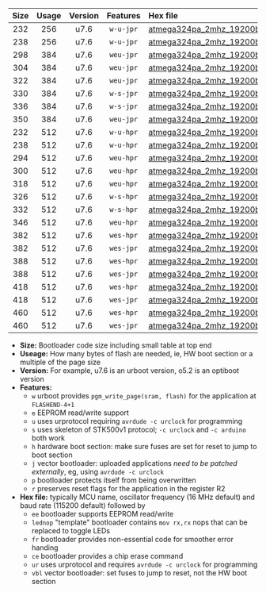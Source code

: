 |Size|Usage|Version|Features|Hex file|
|:-:|:-:|:-:|:-:|:--|
|232|256|u7.6|`w-u-jpr`|[atmega324pa_2mhz_19200bps_ur_vbl.hex](https://raw.githubusercontent.com/stefanrueger/urboot/main/atmega324pa_2mhz_19200bps_ur_vbl.hex)|
|238|256|u7.6|`w-u-jpr`|[atmega324pa_2mhz_19200bps_lednop_ur_vbl.hex](https://raw.githubusercontent.com/stefanrueger/urboot/main/atmega324pa_2mhz_19200bps_lednop_ur_vbl.hex)|
|298|384|u7.6|`weu-jpr`|[atmega324pa_2mhz_19200bps_ee_ur_vbl.hex](https://raw.githubusercontent.com/stefanrueger/urboot/main/atmega324pa_2mhz_19200bps_ee_ur_vbl.hex)|
|304|384|u7.6|`weu-jpr`|[atmega324pa_2mhz_19200bps_ee_lednop_ur_vbl.hex](https://raw.githubusercontent.com/stefanrueger/urboot/main/atmega324pa_2mhz_19200bps_ee_lednop_ur_vbl.hex)|
|322|384|u7.6|`weu-jpr`|[atmega324pa_2mhz_19200bps_ee_lednop_fr_ur_vbl.hex](https://raw.githubusercontent.com/stefanrueger/urboot/main/atmega324pa_2mhz_19200bps_ee_lednop_fr_ur_vbl.hex)|
|330|384|u7.6|`w-s-jpr`|[atmega324pa_2mhz_19200bps_vbl.hex](https://raw.githubusercontent.com/stefanrueger/urboot/main/atmega324pa_2mhz_19200bps_vbl.hex)|
|336|384|u7.6|`w-s-jpr`|[atmega324pa_2mhz_19200bps_lednop_vbl.hex](https://raw.githubusercontent.com/stefanrueger/urboot/main/atmega324pa_2mhz_19200bps_lednop_vbl.hex)|
|350|384|u7.6|`weu-jpr`|[atmega324pa_2mhz_19200bps_ee_lednop_fr_ce_ur_vbl.hex](https://raw.githubusercontent.com/stefanrueger/urboot/main/atmega324pa_2mhz_19200bps_ee_lednop_fr_ce_ur_vbl.hex)|
|232|512|u7.6|`w-u-hpr`|[atmega324pa_2mhz_19200bps_ur.hex](https://raw.githubusercontent.com/stefanrueger/urboot/main/atmega324pa_2mhz_19200bps_ur.hex)|
|238|512|u7.6|`w-u-hpr`|[atmega324pa_2mhz_19200bps_lednop_ur.hex](https://raw.githubusercontent.com/stefanrueger/urboot/main/atmega324pa_2mhz_19200bps_lednop_ur.hex)|
|294|512|u7.6|`weu-hpr`|[atmega324pa_2mhz_19200bps_ee_ur.hex](https://raw.githubusercontent.com/stefanrueger/urboot/main/atmega324pa_2mhz_19200bps_ee_ur.hex)|
|300|512|u7.6|`weu-hpr`|[atmega324pa_2mhz_19200bps_ee_lednop_ur.hex](https://raw.githubusercontent.com/stefanrueger/urboot/main/atmega324pa_2mhz_19200bps_ee_lednop_ur.hex)|
|318|512|u7.6|`weu-hpr`|[atmega324pa_2mhz_19200bps_ee_lednop_fr_ur.hex](https://raw.githubusercontent.com/stefanrueger/urboot/main/atmega324pa_2mhz_19200bps_ee_lednop_fr_ur.hex)|
|326|512|u7.6|`w-s-hpr`|[atmega324pa_2mhz_19200bps.hex](https://raw.githubusercontent.com/stefanrueger/urboot/main/atmega324pa_2mhz_19200bps.hex)|
|332|512|u7.6|`w-s-hpr`|[atmega324pa_2mhz_19200bps_lednop.hex](https://raw.githubusercontent.com/stefanrueger/urboot/main/atmega324pa_2mhz_19200bps_lednop.hex)|
|346|512|u7.6|`weu-hpr`|[atmega324pa_2mhz_19200bps_ee_lednop_fr_ce_ur.hex](https://raw.githubusercontent.com/stefanrueger/urboot/main/atmega324pa_2mhz_19200bps_ee_lednop_fr_ce_ur.hex)|
|382|512|u7.6|`wes-hpr`|[atmega324pa_2mhz_19200bps_ee.hex](https://raw.githubusercontent.com/stefanrueger/urboot/main/atmega324pa_2mhz_19200bps_ee.hex)|
|382|512|u7.6|`wes-jpr`|[atmega324pa_2mhz_19200bps_ee_vbl.hex](https://raw.githubusercontent.com/stefanrueger/urboot/main/atmega324pa_2mhz_19200bps_ee_vbl.hex)|
|388|512|u7.6|`wes-hpr`|[atmega324pa_2mhz_19200bps_ee_lednop.hex](https://raw.githubusercontent.com/stefanrueger/urboot/main/atmega324pa_2mhz_19200bps_ee_lednop.hex)|
|388|512|u7.6|`wes-jpr`|[atmega324pa_2mhz_19200bps_ee_lednop_vbl.hex](https://raw.githubusercontent.com/stefanrueger/urboot/main/atmega324pa_2mhz_19200bps_ee_lednop_vbl.hex)|
|418|512|u7.6|`wes-hpr`|[atmega324pa_2mhz_19200bps_ee_lednop_fr.hex](https://raw.githubusercontent.com/stefanrueger/urboot/main/atmega324pa_2mhz_19200bps_ee_lednop_fr.hex)|
|418|512|u7.6|`wes-jpr`|[atmega324pa_2mhz_19200bps_ee_lednop_fr_vbl.hex](https://raw.githubusercontent.com/stefanrueger/urboot/main/atmega324pa_2mhz_19200bps_ee_lednop_fr_vbl.hex)|
|460|512|u7.6|`wes-hpr`|[atmega324pa_2mhz_19200bps_ee_lednop_fr_ce.hex](https://raw.githubusercontent.com/stefanrueger/urboot/main/atmega324pa_2mhz_19200bps_ee_lednop_fr_ce.hex)|
|460|512|u7.6|`wes-jpr`|[atmega324pa_2mhz_19200bps_ee_lednop_fr_ce_vbl.hex](https://raw.githubusercontent.com/stefanrueger/urboot/main/atmega324pa_2mhz_19200bps_ee_lednop_fr_ce_vbl.hex)|

- **Size:** Bootloader code size including small table at top end
- **Useage:** How many bytes of flash are needed, ie, HW boot section or a multiple of the page size
- **Version:** For example, u7.6 is an urboot version, o5.2 is an optiboot version
- **Features:**
  + `w` urboot provides `pgm_write_page(sram, flash)` for the application at `FLASHEND-4+1`
  + `e` EEPROM read/write support
  + `u` uses urprotocol requiring `avrdude -c urclock` for programming
  + `s` uses skeleton of STK500v1 protocol; `-c urclock` and `-c arduino` both work
  + `h` hardware boot section: make sure fuses are set for reset to jump to boot section
  + `j` vector bootloader: uploaded applications *need to be patched externally*, eg, using `avrdude -c urclock`
  + `p` bootloader protects itself from being overwritten
  + `r` preserves reset flags for the application in the register R2
- **Hex file:** typically MCU name, oscillator frequency (16 MHz default) and baud rate (115200 default) followed by
  + `ee` bootloader supports EEPROM read/write
  + `lednop` "template" bootloader contains `mov rx,rx` nops that can be replaced to toggle LEDs
  + `fr` bootloader provides non-essential code for smoother error handing
  + `ce` bootloader provides a chip erase command
  + `ur` uses urprotocol and requires `avrdude -c urclock` for programming
  + `vbl` vector bootloader: set fuses to jump to reset, not the HW boot section
